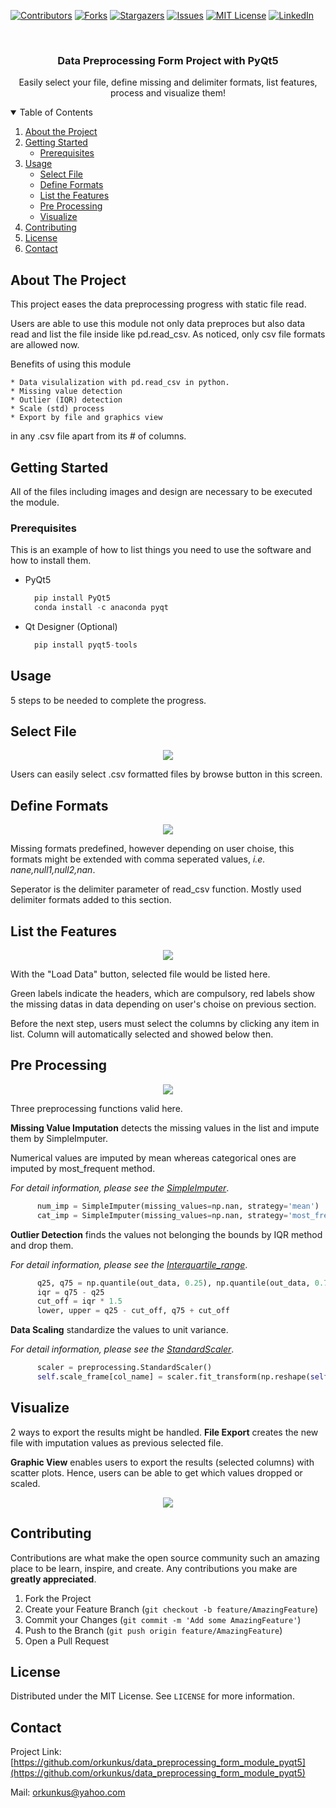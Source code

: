 <!--
*** Thanks for checking out the Best-README-Template. If you have a suggestion
*** that would make this better, please fork the repo and create a pull request
*** or simply open an issue with the tag "enhancement".
*** Thanks again! Now go create something AMAZING! :D
-->



<!-- PROJECT SHIELDS -->
<!--
*** I'm using markdown "reference style" links for readability.
*** Reference links are enclosed in brackets [ ] instead of parentheses ( ).
*** See the bottom of this document for the declaration of the reference variables
*** for contributors-url, forks-url, etc. This is an optional, concise syntax you may use.
*** https://www.markdownguide.org/basic-syntax/#reference-style-links
-->
[![Contributors][contributors-shield]][contributors-url]
[![Forks][forks-shield]][forks-url]
[![Stargazers][stars-shield]][stars-url]
[![Issues][issues-shield]][issues-url]
[![MIT License][license-shield]][license-url]
[![LinkedIn][linkedin-shield]][linkedin-url]



<!-- PROJECT LOGO -->
<br />
<p align="center">

  <h3 align="center">Data Preprocessing Form Project with PyQt5</h3>

  <p align="center">
    Easily select your file, define missing and delimiter formats, list features, process and visualize them! 
  </p>
</p>



<!-- TABLE OF CONTENTS -->
<details open="open">
  <summary>Table of Contents</summary>
  <ol>
    <li>
      <a href="#about-the-project">About the Project</a>
    </li>
    <li>
      <a href="#getting-started">Getting Started</a>
      <ul>
        <li><a href="#prerequisites">Prerequisites</a></li>
      </ul>
    </li>
    <li>
      <a href="#usage">Usage</a>
      <ul>
        <li><a href="#select-file">Select File</a></li>
        <li><a href="#define-formats">Define Formats</a></li>
        <li><a href="#list-the-features">List the Features</a></li>
        <li><a href="#pre-processing">Pre Processing</a></li>
        <li><a href="#visualize">Visualize</a></li>
      </ul>
    </li>
    <li><a href="#contributing">Contributing</a></li>
    <li><a href="#license">License</a></li>
    <li><a href="#contact">Contact</a></li>
  </ol>
</details>



<!-- ABOUT THE PROJECT -->
## About The Project
This project eases the data preprocessing progress with static file read.  

Users are able to use this module not only data preproces but also data read and list the file inside like pd.read_csv. As noticed, only csv file formats are allowed now. 

Benefits of using this module
```
* Data visulalization with pd.read_csv in python.
* Missing value detection
* Outlier (IQR) detection 
* Scale (std) process 
* Export by file and graphics view
```
in any .csv file apart from its # of columns.

<!-- GETTING STARTED -->
## Getting Started
All of the files including images and design are necessary to be executed the module. 

### Prerequisites
This is an example of how to list things you need to use the software and how to install them.
* PyQt5
  ```python
    pip install PyQt5
    conda install -c anaconda pyqt
  ```
* Qt Designer (Optional)
  ```python
    pip install pyqt5-tools
  ```
 
<!-- USAGE EXAMPLES -->
## Usage
5 steps to be needed to complete the progress.

<!-- USAGE EXAMPLES -->
## Select File
<p align="center">
  <img src="images/preprocess.png" />
</p> 
Users can easily select .csv formatted files by browse button in this screen. 

## Define Formats
<p align="center">
  <img src="images/formats.png" />
</p> 

Missing formats predefined, however depending on user choise, this formats might be extended with comma seperated values, _i.e. nane,null1,null2,nan_.  

Seperator is the delimiter parameter of read_csv function. Mostly used delimiter formats added to this section.

## List the Features
<p align="center">
  <img src="images/list.png" />
</p> 
With the "Load Data" button, selected file would be listed here. 

Green labels indicate the headers, which are compulsory, red labels show the missing datas in data depending on user's choise on previous section.

Before the next step, users must select the columns by clicking any item in list. Column will automatically selected and showed below then.

## Pre Processing
<p align="center">
  <img src="images/preprocess.png" />
</p> 
Three preprocessing functions valid here.

**Missing Value Imputation** detects the missing values in the list and impute them by SimpleImputer. 

Numerical values are imputed by mean whereas categorical ones are imputed by most_frequent method.

_For detail information, please see the [SimpleImputer](https://scikit-learn.org/stable/modules/generated/sklearn.impute.SimpleImputer.html)_.

```python
      num_imp = SimpleImputer(missing_values=np.nan, strategy='mean')
      cat_imp = SimpleImputer(missing_values=np.nan, strategy='most_frequent')
```

**Outlier Detection** finds the values not belonging the bounds by IQR method and drop them.

_For detail information, please see the [Interquartile_range](https://en.wikipedia.org/wiki/Interquartile_range)_.

```python
      q25, q75 = np.quantile(out_data, 0.25), np.quantile(out_data, 0.75)
      iqr = q75 - q25
      cut_off = iqr * 1.5
      lower, upper = q25 - cut_off, q75 + cut_off
```

**Data Scaling** standardize the values to unit variance. 

_For detail information, please see the [StandardScaler](https://scikit-learn.org/stable/modules/generated/sklearn.preprocessing.StandardScaler.html)_.

```python
      scaler = preprocessing.StandardScaler()
      self.scale_frame[col_name] = scaler.fit_transform(np.reshape(self.dataframe[col_name].values, (-1, 1)))
```

## Visualize
2 ways to export the results might be handled. 
**File Export** creates the new file with imputation values as previous selected file.

**Graphic View** enables users to export the results (selected columns) with scatter plots. Hence, users can be able to get which values dropped or scaled.

<p align="center">
  <img src="images/vizualize.png" />
</p> 


<!-- CONTRIBUTING -->
## Contributing

Contributions are what make the open source community such an amazing place to be learn, inspire, and create. Any contributions you make are **greatly appreciated**.

1. Fork the Project
2. Create your Feature Branch (`git checkout -b feature/AmazingFeature`)
3. Commit your Changes (`git commit -m 'Add some AmazingFeature'`)
4. Push to the Branch (`git push origin feature/AmazingFeature`)
5. Open a Pull Request



<!-- LICENSE -->
## License

Distributed under the MIT License. See `LICENSE` for more information.



<!-- CONTACT -->
## Contact

Project Link: [https://github.com/orkunkus/data_preprocessing_form_module_pyqt5](https://github.com/orkunkus/data_preprocessing_form_module_pyqt5)

Mail: orkunkus@yahoo.com


<!-- MARKDOWN LINKS & IMAGES -->
<!-- https://www.markdownguide.org/basic-syntax/#reference-style-links -->
[contributors-shield]: https://img.shields.io/github/contributors/orkunkus/data_preprocessing_form_module_pyqt5.svg?style=for-the-badge
[contributors-url]: https://github.com/orkunkus/data_preprocessing_form_module_pyqt5/graphs/contributors
[forks-shield]: https://img.shields.io/github/forks/orkunkus/data_preprocessing_form_module_pyqt5.svg?style=for-the-badge
[forks-url]: https://github.com/orkunkus/data_preprocessing_form_module_pyqt5/network/members
[stars-shield]: https://img.shields.io/github/stars/orkunkus/data_preprocessing_form_module_pyqt5.svg?style=for-the-badge
[stars-url]: https://github.com/orkunkus/data_preprocessing_form_module_pyqt5/stargazers
[issues-shield]: https://img.shields.io/github/issues/orkunkus/data_preprocessing_form_module_pyqt5.svg?style=for-the-badge
[issues-url]: https://github.com/orkunkus/data_preprocessing_form_module_pyqt5/issues
[license-shield]: https://img.shields.io/github/license/orkunkus/data_preprocessing_form_module_pyqt5.svg?style=for-the-badge
[license-url]: https://github.com/orkunkus/data_preprocessing_form_module_pyqt5/blob/main/LICENSE
[linkedin-shield]: https://img.shields.io/badge/-LinkedIn-black.svg?style=for-the-badge&logo=linkedin&colorB=555
[linkedin-url]: https://linkedin.com/in/orkunkus
[product-screenshot]: images/preprocess.png
